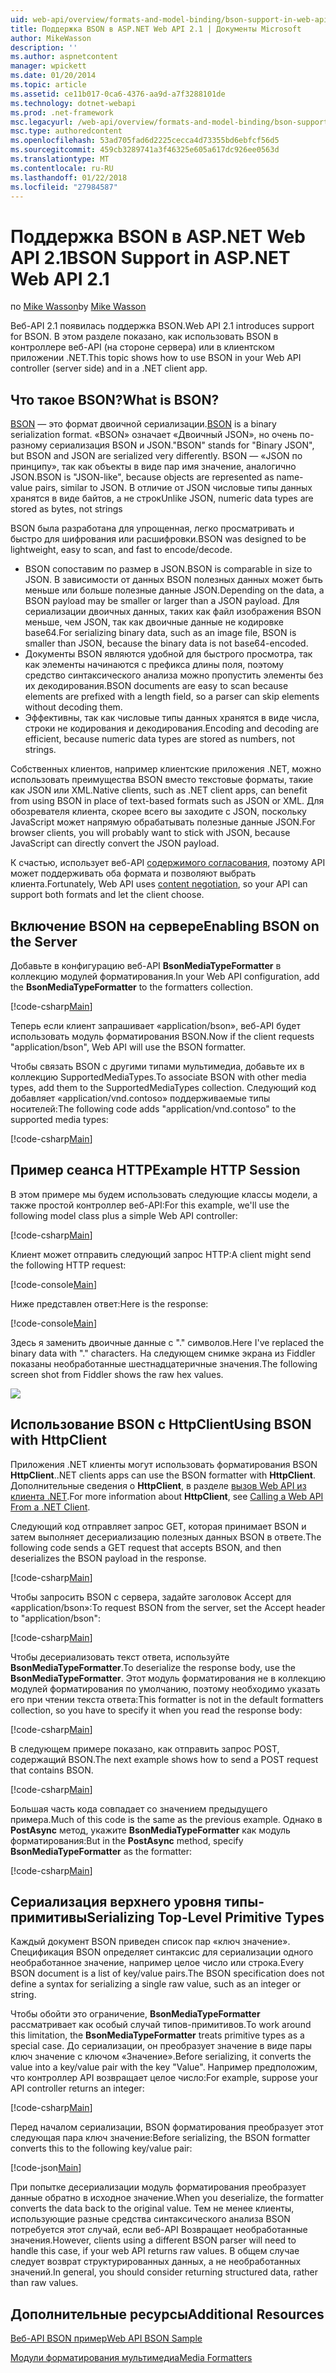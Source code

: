 ```yaml
---
uid: web-api/overview/formats-and-model-binding/bson-support-in-web-api-21
title: Поддержка BSON в ASP.NET Web API 2.1 | Документы Microsoft
author: MikeWasson
description: ''
ms.author: aspnetcontent
manager: wpickett
ms.date: 01/20/2014
ms.topic: article
ms.assetid: ce11b017-0ca6-4376-aa9d-a7f3288101de
ms.technology: dotnet-webapi
ms.prod: .net-framework
msc.legacyurl: /web-api/overview/formats-and-model-binding/bson-support-in-web-api-21
msc.type: authoredcontent
ms.openlocfilehash: 53ad705fad6d2225cecca4d73355bd6ebfcf56d5
ms.sourcegitcommit: 459cb3289741a3f46325e605a617dc926ee0563d
ms.translationtype: MT
ms.contentlocale: ru-RU
ms.lasthandoff: 01/22/2018
ms.locfileid: "27984587"
---
```

<a name="bson-support-in-aspnet-web-api-21"></a><span data-ttu-id="9ee1b-102">Поддержка BSON в ASP.NET Web API 2.1</span><span class="sxs-lookup"><span data-stu-id="9ee1b-102">BSON Support in ASP.NET Web API 2.1</span></span>
====================
<span data-ttu-id="9ee1b-103">по [Mike Wasson](https://github.com/MikeWasson)</span><span class="sxs-lookup"><span data-stu-id="9ee1b-103">by [Mike Wasson](https://github.com/MikeWasson)</span></span>

<span data-ttu-id="9ee1b-104">Веб-API 2.1 появилась поддержка BSON.</span><span class="sxs-lookup"><span data-stu-id="9ee1b-104">Web API 2.1 introduces support for BSON.</span></span> <span data-ttu-id="9ee1b-105">В этом разделе показано, как использовать BSON в контроллере веб-API (на стороне сервера) или в клиентском приложении .NET.</span><span class="sxs-lookup"><span data-stu-id="9ee1b-105">This topic shows how to use BSON in your Web API controller (server side) and in a .NET client app.</span></span>

## <a name="what-is-bson"></a><span data-ttu-id="9ee1b-106">Что такое BSON?</span><span class="sxs-lookup"><span data-stu-id="9ee1b-106">What is BSON?</span></span>

<span data-ttu-id="9ee1b-107">[BSON](http://bsonspec.org/) — это формат двоичной сериализации.</span><span class="sxs-lookup"><span data-stu-id="9ee1b-107">[BSON](http://bsonspec.org/) is a binary serialization format.</span></span> <span data-ttu-id="9ee1b-108">«BSON» означает «Двоичный JSON», но очень по-разному сериализация BSON и JSON.</span><span class="sxs-lookup"><span data-stu-id="9ee1b-108">"BSON" stands for "Binary JSON", but BSON and JSON are serialized very differently.</span></span> <span data-ttu-id="9ee1b-109">BSON — «JSON по принципу», так как объекты в виде пар имя значение, аналогично JSON.</span><span class="sxs-lookup"><span data-stu-id="9ee1b-109">BSON is "JSON-like", because objects are represented as name-value pairs, similar to JSON.</span></span> <span data-ttu-id="9ee1b-110">В отличие от JSON числовые типы данных хранятся в виде байтов, а не строк</span><span class="sxs-lookup"><span data-stu-id="9ee1b-110">Unlike JSON, numeric data types are stored as bytes, not strings</span></span>

<span data-ttu-id="9ee1b-111">BSON была разработана для упрощенная, легко просматривать и быстро для шифрования или расшифровки.</span><span class="sxs-lookup"><span data-stu-id="9ee1b-111">BSON was designed to be lightweight, easy to scan, and fast to encode/decode.</span></span>

- <span data-ttu-id="9ee1b-112">BSON сопоставим по размер в JSON.</span><span class="sxs-lookup"><span data-stu-id="9ee1b-112">BSON is comparable in size to JSON.</span></span> <span data-ttu-id="9ee1b-113">В зависимости от данных BSON полезных данных может быть меньше или больше полезные данные JSON.</span><span class="sxs-lookup"><span data-stu-id="9ee1b-113">Depending on the data, a BSON payload may be smaller or larger than a JSON payload.</span></span> <span data-ttu-id="9ee1b-114">Для сериализации двоичных данных, таких как файл изображения BSON меньше, чем JSON, так как двоичные данные не кодировке base64.</span><span class="sxs-lookup"><span data-stu-id="9ee1b-114">For serializing binary data, such as an image file, BSON is smaller than JSON, because the binary data is not base64-encoded.</span></span>
- <span data-ttu-id="9ee1b-115">Документы BSON являются удобной для быстрого просмотра, так как элементы начинаются с префикса длины поля, поэтому средство синтаксического анализа можно пропустить элементы без их декодирования.</span><span class="sxs-lookup"><span data-stu-id="9ee1b-115">BSON documents are easy to scan because elements are prefixed with a length field, so a parser can skip elements without decoding them.</span></span>
- <span data-ttu-id="9ee1b-116">Эффективны, так как числовые типы данных хранятся в виде числа, строки не кодирования и декодирования.</span><span class="sxs-lookup"><span data-stu-id="9ee1b-116">Encoding and decoding are efficient, because numeric data types are stored as numbers, not strings.</span></span>

<span data-ttu-id="9ee1b-117">Собственных клиентов, например клиентские приложения .NET, можно использовать преимущества BSON вместо текстовые форматы, такие как JSON или XML.</span><span class="sxs-lookup"><span data-stu-id="9ee1b-117">Native clients, such as .NET client apps, can benefit from using BSON in place of text-based formats such as JSON or XML.</span></span> <span data-ttu-id="9ee1b-118">Для обозревателя клиента, скорее всего вы заходите с JSON, поскольку JavaScript может напрямую обрабатывать полезные данные JSON.</span><span class="sxs-lookup"><span data-stu-id="9ee1b-118">For browser clients, you will probably want to stick with JSON, because JavaScript can directly convert the JSON payload.</span></span>

<span data-ttu-id="9ee1b-119">К счастью, использует веб-API [содержимого согласования](content-negotiation.md), поэтому API может поддерживать оба формата и позволяют выбрать клиента.</span><span class="sxs-lookup"><span data-stu-id="9ee1b-119">Fortunately, Web API uses [content negotiation](content-negotiation.md), so your API can support both formats and let the client choose.</span></span>

## <a name="enabling-bson-on-the-server"></a><span data-ttu-id="9ee1b-120">Включение BSON на сервере</span><span class="sxs-lookup"><span data-stu-id="9ee1b-120">Enabling BSON on the Server</span></span>

<span data-ttu-id="9ee1b-121">Добавьте в конфигурацию веб-API **BsonMediaTypeFormatter** в коллекцию модулей форматирования.</span><span class="sxs-lookup"><span data-stu-id="9ee1b-121">In your Web API configuration, add the **BsonMediaTypeFormatter** to the formatters collection.</span></span>

[!code-csharp[Main](bson-support-in-web-api-21/samples/sample1.cs)]

<span data-ttu-id="9ee1b-122">Теперь если клиент запрашивает «application/bson», веб-API будет использовать модуль форматирования BSON.</span><span class="sxs-lookup"><span data-stu-id="9ee1b-122">Now if the client requests "application/bson", Web API will use the BSON formatter.</span></span>

<span data-ttu-id="9ee1b-123">Чтобы связать BSON с другими типами мультимедиа, добавьте их в коллекцию SupportedMediaTypes.</span><span class="sxs-lookup"><span data-stu-id="9ee1b-123">To associate BSON with other media types, add them to the SupportedMediaTypes collection.</span></span> <span data-ttu-id="9ee1b-124">Следующий код добавляет «application/vnd.contoso» поддерживаемые типы носителей:</span><span class="sxs-lookup"><span data-stu-id="9ee1b-124">The following code adds "application/vnd.contoso" to the supported media types:</span></span>

[!code-csharp[Main](bson-support-in-web-api-21/samples/sample2.cs)]

## <a name="example-http-session"></a><span data-ttu-id="9ee1b-125">Пример сеанса HTTP</span><span class="sxs-lookup"><span data-stu-id="9ee1b-125">Example HTTP Session</span></span>

<span data-ttu-id="9ee1b-126">В этом примере мы будем использовать следующие классы модели, а также простой контроллер веб-API:</span><span class="sxs-lookup"><span data-stu-id="9ee1b-126">For this example, we'll use the following model class plus a simple Web API controller:</span></span>

[!code-csharp[Main](bson-support-in-web-api-21/samples/sample3.cs)]

<span data-ttu-id="9ee1b-127">Клиент может отправить следующий запрос HTTP:</span><span class="sxs-lookup"><span data-stu-id="9ee1b-127">A client might send the following HTTP request:</span></span>

[!code-console[Main](bson-support-in-web-api-21/samples/sample4.cmd)]

<span data-ttu-id="9ee1b-128">Ниже представлен ответ:</span><span class="sxs-lookup"><span data-stu-id="9ee1b-128">Here is the response:</span></span>

[!code-console[Main](bson-support-in-web-api-21/samples/sample5.cmd)]

<span data-ttu-id="9ee1b-129">Здесь я заменить двоичные данные с &quot;.&quot; символов.</span><span class="sxs-lookup"><span data-stu-id="9ee1b-129">Here I've replaced the binary data with &quot;.&quot; characters.</span></span> <span data-ttu-id="9ee1b-130">На следующем снимке экрана из Fiddler показаны необработанные шестнадцатеричные значения.</span><span class="sxs-lookup"><span data-stu-id="9ee1b-130">The following screen shot from Fiddler shows the raw hex values.</span></span>

[![](bson-support-in-web-api-21/_static/image2.png)](bson-support-in-web-api-21/_static/image1.png)

## <a name="using-bson-with-httpclient"></a><span data-ttu-id="9ee1b-131">Использование BSON с HttpClient</span><span class="sxs-lookup"><span data-stu-id="9ee1b-131">Using BSON with HttpClient</span></span>

<span data-ttu-id="9ee1b-132">Приложения .NET клиенты могут использовать форматирования BSON **HttpClient**.</span><span class="sxs-lookup"><span data-stu-id="9ee1b-132">.NET clients apps can use the BSON formatter with **HttpClient**.</span></span> <span data-ttu-id="9ee1b-133">Дополнительные сведения о **HttpClient**, в разделе [вызов Web API из клиента .NET](../advanced/calling-a-web-api-from-a-net-client.md).</span><span class="sxs-lookup"><span data-stu-id="9ee1b-133">For more information about **HttpClient**, see [Calling a Web API From a .NET Client](../advanced/calling-a-web-api-from-a-net-client.md).</span></span>

<span data-ttu-id="9ee1b-134">Следующий код отправляет запрос GET, которая принимает BSON и затем выполняет десериализацию полезных данных BSON в ответе.</span><span class="sxs-lookup"><span data-stu-id="9ee1b-134">The following code sends a GET request that accepts BSON, and then deserializes the BSON payload in the response.</span></span>

[!code-csharp[Main](bson-support-in-web-api-21/samples/sample6.cs)]

<span data-ttu-id="9ee1b-135">Чтобы запросить BSON с сервера, задайте заголовок Accept для «application/bson»:</span><span class="sxs-lookup"><span data-stu-id="9ee1b-135">To request BSON from the server, set the Accept header to "application/bson":</span></span>

[!code-csharp[Main](bson-support-in-web-api-21/samples/sample7.cs)]

<span data-ttu-id="9ee1b-136">Чтобы десериализовать текст ответа, используйте **BsonMediaTypeFormatter**.</span><span class="sxs-lookup"><span data-stu-id="9ee1b-136">To deserialize the response body, use the **BsonMediaTypeFormatter**.</span></span> <span data-ttu-id="9ee1b-137">Этот модуль форматирования не в коллекцию модулей форматирования по умолчанию, поэтому необходимо указать его при чтении текста ответа:</span><span class="sxs-lookup"><span data-stu-id="9ee1b-137">This formatter is not in the default formatters collection, so you have to specify it when you read the response body:</span></span>

[!code-csharp[Main](bson-support-in-web-api-21/samples/sample8.cs)]

<span data-ttu-id="9ee1b-138">В следующем примере показано, как отправить запрос POST, содержащий BSON.</span><span class="sxs-lookup"><span data-stu-id="9ee1b-138">The next example shows how to send a POST request that contains BSON.</span></span>

[!code-csharp[Main](bson-support-in-web-api-21/samples/sample9.cs)]

<span data-ttu-id="9ee1b-139">Большая часть кода совпадает со значением предыдущего примера.</span><span class="sxs-lookup"><span data-stu-id="9ee1b-139">Much of this code is the same as the previous example.</span></span> <span data-ttu-id="9ee1b-140">Однако в **PostAsync** метод, укажите **BsonMediaTypeFormatter** как модуль форматирования:</span><span class="sxs-lookup"><span data-stu-id="9ee1b-140">But in the **PostAsync** method, specify **BsonMediaTypeFormatter** as the formatter:</span></span>

[!code-csharp[Main](bson-support-in-web-api-21/samples/sample10.cs)]

## <a name="serializing-top-level-primitive-types"></a><span data-ttu-id="9ee1b-141">Сериализация верхнего уровня типы-примитивы</span><span class="sxs-lookup"><span data-stu-id="9ee1b-141">Serializing Top-Level Primitive Types</span></span>

<span data-ttu-id="9ee1b-142">Каждый документ BSON приведен список пар «ключ значение». Спецификация BSON определяет синтаксис для сериализации одного необработанное значение, например целое число или строка.</span><span class="sxs-lookup"><span data-stu-id="9ee1b-142">Every BSON document is a list of key/value pairs.The BSON specification does not define a syntax for serializing a single raw value, such as an integer or string.</span></span>

<span data-ttu-id="9ee1b-143">Чтобы обойти это ограничение, **BsonMediaTypeFormatter** рассматривает как особый случай типов-примитивов.</span><span class="sxs-lookup"><span data-stu-id="9ee1b-143">To work around this limitation, the **BsonMediaTypeFormatter** treats primitive types as a special case.</span></span> <span data-ttu-id="9ee1b-144">До сериализации, он преобразует значение в виде пары ключ значение с ключом «Значение».</span><span class="sxs-lookup"><span data-stu-id="9ee1b-144">Before serializing, it converts the value into a key/value pair with the key "Value".</span></span> <span data-ttu-id="9ee1b-145">Например предположим, что контроллер API возвращает целое число:</span><span class="sxs-lookup"><span data-stu-id="9ee1b-145">For example, suppose your API controller returns an integer:</span></span>

[!code-csharp[Main](bson-support-in-web-api-21/samples/sample11.cs)]

<span data-ttu-id="9ee1b-146">Перед началом сериализации, BSON форматирования преобразует этот следующая пара ключ значение:</span><span class="sxs-lookup"><span data-stu-id="9ee1b-146">Before serializing, the BSON formatter converts this to the following key/value pair:</span></span>

[!code-json[Main](bson-support-in-web-api-21/samples/sample12.json)]

<span data-ttu-id="9ee1b-147">При попытке десериализации модуль форматирования преобразует данные обратно в исходное значение.</span><span class="sxs-lookup"><span data-stu-id="9ee1b-147">When you deserialize, the formatter converts the data back to the original value.</span></span> <span data-ttu-id="9ee1b-148">Тем не менее клиенты, использующие разные средства синтаксического анализа BSON потребуется этот случай, если веб-API Возвращает необработанные значения.</span><span class="sxs-lookup"><span data-stu-id="9ee1b-148">However, clients using a different BSON parser will need to handle this case, if your web API returns raw values.</span></span> <span data-ttu-id="9ee1b-149">В общем случае следует возврат структурированных данных, а не необработанных значений.</span><span class="sxs-lookup"><span data-stu-id="9ee1b-149">In general, you should consider returning structured data, rather than raw values.</span></span>

## <a name="additional-resources"></a><span data-ttu-id="9ee1b-150">Дополнительные ресурсы</span><span class="sxs-lookup"><span data-stu-id="9ee1b-150">Additional Resources</span></span>

[<span data-ttu-id="9ee1b-151">Веб-API BSON пример</span><span class="sxs-lookup"><span data-stu-id="9ee1b-151">Web API BSON Sample</span></span>](https://aspnet.codeplex.com/SourceControl/latest#Samples/WebApi/BSONSample/)

[<span data-ttu-id="9ee1b-152">Модули форматирования мультимедиа</span><span class="sxs-lookup"><span data-stu-id="9ee1b-152">Media Formatters</span></span>](media-formatters.md)

